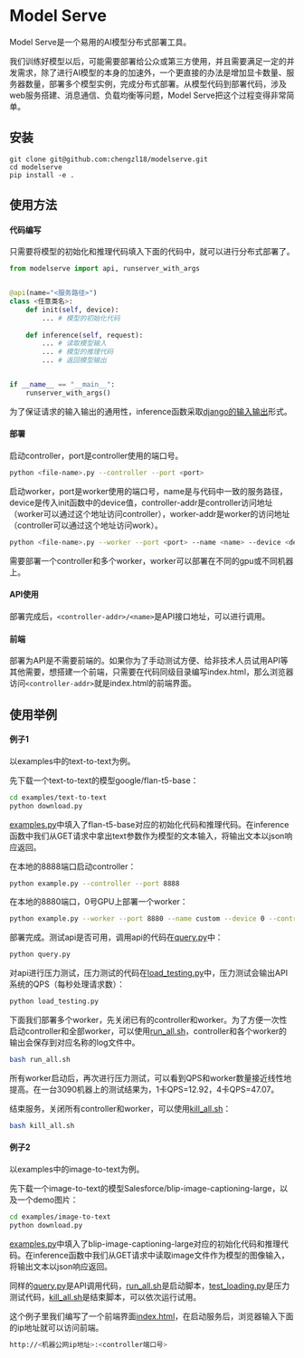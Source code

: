 # Model Serve

Model Serve是一个易用的AI模型分布式部署工具。

我们训练好模型以后，可能需要部署给公众或第三方使用，并且需要满足一定的并发需求，除了进行AI模型的本身的加速外，一个更直接的办法是增加显卡数量、服务器数量，部署多个模型实例，完成分布式部署。从模型代码到部署代码，涉及web服务搭建、消息通信、负载均衡等问题，Model Serve把这个过程变得非常简单。

## 安装

```
git clone git@github.com:chengzl18/modelserve.git
cd modelserve
pip install -e .
```

## 使用方法

#### 代码编写

只需要将模型的初始化和推理代码填入下面的代码中，就可以进行分布式部署了。

```python
from modelserve import api, runserver_with_args


@api(name="<服务路径>")
class <任意类名>:
	def init(self, device):
		... # 模型的初始化代码
		
	def inference(self, request):
		... # 读取模型输入
		... # 模型的推理代码
		... # 返回模型输出


if __name__ == "__main__":
    runserver_with_args()
```

为了保证请求的输入输出的通用性，inference函数采取[django的输入输出](https://docs.djangoproject.com/en/5.0/ref/request-response/)形式。

#### 部署

启动controller，port是controller使用的端口号。

```bash
python <file-name>.py --controller --port <port>
```

启动worker，port是worker使用的端口号，name是与代码中一致的服务路径，device是传入init函数中的device值，controller-addr是controller访问地址（worker可以通过这个地址访问controller），worker-addr是worker的访问地址（controller可以通过这个地址访问work）。

```bash
python <file-name>.py --worker --port <port> --name <name> --device <device> --controller-addr <controller-addr> --worker-addr <worker-addr>
```

需要部署一个controller和多个worker，worker可以部署在不同的gpu或不同机器上。

#### API使用

部署完成后，`<controller-addr>/<name>`是API接口地址，可以进行调用。

#### 前端

部署为API是不需要前端的。如果你为了手动测试方便、给非技术人员试用API等其他需要，想搭建一个前端，只需要在代码同级目录编写index.html，那么浏览器访问`<controller-addr>`就是index.html的前端界面。

## 使用举例

#### 例子1

以examples中的text-to-text为例。

先下载一个text-to-text的模型google/flan-t5-base：

```bash
cd examples/text-to-text
python download.py
```

[examples.py](examples/text-to-text/example.py)中填入了flan-t5-base对应的初始化代码和推理代码。在inference函数中我们从GET请求中拿出text参数作为模型的文本输入，将输出文本以json响应返回。

在本地的8888端口启动controller：

```bash
python example.py --controller --port 8888
```

在本地的8880端口，0号GPU上部署一个worker：

```bash
python example.py --worker --port 8880 --name custom --device 0 --controller-addr http://localhost:8888 --worker-addr http://localhost:8880
```

部署完成。测试api是否可用，调用api的代码在[query.py](examples/text-to-text/query.py)中：

```bash
python query.py
```

对api进行压力测试，压力测试的代码在[load_testing.py](examples/text-to-text/load_testing.py)中，压力测试会输出API系统的QPS（每秒处理请求数）：

```bash
python load_testing.py
```

下面我们部署多个worker，先关闭已有的controller和worker。为了方便一次性启动controller和全部worker，可以使用[run_all.sh](examples/text-to-text/run_all.sh)，controller和各个worker的输出会保存到对应名称的log文件中。

```bash
bash run_all.sh
```

所有worker启动后，再次进行压力测试，可以看到QPS和worker数量接近线性地提高。在一台3090机器上的测试结果为，1卡QPS=12.92，4卡QPS=47.07。

结束服务，关闭所有controller和worker，可以使用[kill_all.sh](examples/text-to-text/kill_all.sh)：

```bash
bash kill_all.sh
```

#### 例子2

以examples中的image-to-text为例。

先下载一个image-to-text的模型Salesforce/blip-image-captioning-large，以及一个demo图片：

```bash
cd examples/image-to-text
python download.py
```

[examples.py](examples/image-to-text/example.py)中填入了blip-image-captioning-large对应的初始化代码和推理代码。在inference函数中我们从GET请求中读取image文件作为模型的图像输入，将输出文本以json响应返回。

同样的[query.py](examples/image-to-text/query.py)是API调用代码，[run_all.sh](examples/image-to-text/run_all.sh)是启动脚本，[test_loading.py](examples/image-to-text/query.py)是压力测试代码，[kill_all.sh](examples/image-to-text/kill_all.sh)是结束脚本，可以依次运行试用。

这个例子里我们编写了一个前端界面[index.html](examples/image-to-text/index.html)，在启动服务后，浏览器输入下面的ip地址就可以访问前端。


```bash
http://<机器公网ip地址>:<controller端口号>
```


